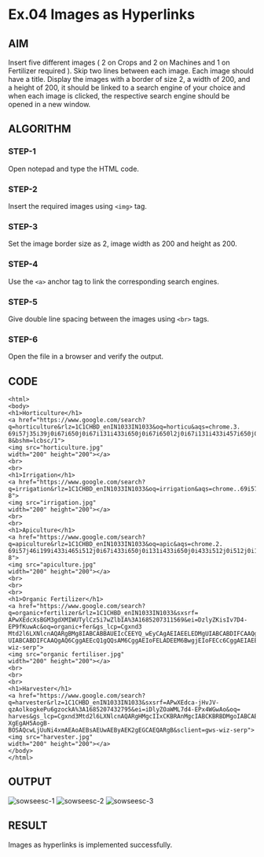 # Ex.04 Images as Hyperlinks
## AIM
  Insert five different images ( 2 on Crops and 2 on Machines and 1 on Fertilizer required ). 
  Skip two lines between each image. Each image should have a title. 
  Display the images with a border of size 2, a width of 200, and a height of 200, 
  it should be linked to a search engine of your choice and when each image is clicked, 
  the respective search engine should be opened in a new window.

## ALGORITHM
### STEP-1
  Open notepad and type the HTML code.

### STEP-2
  Insert the required images using ```<img>``` tag.

### STEP-3
  Set the image border size as 2, image width as 200 and height as 200.

### STEP-4
  Use the ```<a>``` anchor tag to link the corresponding search engines.  

### STEP-5
  Give double line spacing between the images using ```<br>``` tags.
  
### STEP-6
  Open the file in a browser and verify the output.
  
## CODE
```
<html>
<body>
<h1>Horticulture</h1>
<a href="https://www.google.com/search?q=horticulture&rlz=1C1CHBD_enIN1033IN1033&oq=horticu&aqs=chrome.3.
69i57j35i39j0i67i650j0i67i131i433i650j0i67i650l2j0i67i131i433i457i650j0i402i650l2j0i433i512.10154j0j15&sourceid=chrome&ie=UTF-8&bshm=lcbsc/1">
<img src="horticulture.jpg"
width="200" height="200"></a>
<br>
<br>
<h1>Irrigation</h1>
<a href="https://www.google.com/search?q=irrigation&rlz=1C1CHBD_enIN1033IN1033&oq=irrigation&aqs=chrome..69i57.12733j0j7&sourceid=chrome&ie=UTF-8">
<img src="irrigation.jpg" 
width="200" height="200"></a>
<br>
<br>
<h1>Apiculture</h1>
<a href="https://www.google.com/search?q=apiculture&rlz=1C1CHBD_enIN1033IN1033&oq=apic&aqs=chrome.2.
69i57j46i199i433i465i512j0i67i433i650j0i131i433i650j0i433i512j0i512j0i131i433i512j0i67i650j0i512j0i271.5554j1j7&sourceid=chrome&ie=UTF-8">
<img src="apiculture.jpg"
width="200" height="200"></a>
<br>
<br>
<br>
<h1>Organic Fertilizer</h1>
<a href="https://www.google.com/search?q=organic+fertilizer&rlz=1C1CHBD_enIN1033IN1033&sxsrf=
APwXEdcXsBGM3gdXMIWUTylCz5i7wZlbIA%3A1685207311569&ei=DzlyZKisIv7D4-EP9fKuwAc&oq=organic+fer&gs_lcp=Cgxnd3
Mtd2l6LXNlcnAQARgBMg8IABCABBAUEIcCEEYQ_wEyCAgAEIAEELEDMgUIABCABDIFCAAQgAQyBQgAEIAEMgUIABCABDIFCAAQgAQyBQgAEIAEMg
UIABCABDIFCAAQgAQ6CggAEEcQ1gQQsAM6CggAEIoFELADEEM6BwgjEIoFECc6CggAEIAEEBQQhwI6BwgjEOoCECc6DwgAEIoFEOoCELQCEEMYAToHCAAQigUQQzoOCC4QgAQQsQMQxwEQ0QM6CwgAEIAEELEDEIMBOhEILhCABBCxAxCDARDHARDRAzoRCC4QgAQQsQMQxwEQ0QMQ1AI6BQguEIAEOgoIABCKBRCxAxBDOggIABCKBRCxAzoLCAAQigUQsQMQgwFKBAhBGABQngVYg11gh25oAnABeASAAeEDiAHZGpIBCTAuNi45LjAuMZgBAKABAbABFMABAcgBCtoBBggBEAEYAQ&sclient=gws-wiz-serp">
<img src="organic fertiliser.jpg"
width="200" height="200"></a>
<br>
<br>
<br>
<h1>Harvester</h1>
<a href="https://www.google.com/search?q=harvester&rlz=1C1CHBD_enIN1033IN1033&sxsrf=APwXEdca-jHvJV-qzAolkogkePu6gzockA%3A1685207432795&ei=iDlyZOaWML7d4-EPx4WGwAo&oq=
harves&gs_lcp=Cgxnd3Mtd2l6LXNlcnAQARgHMgcIIxCKBRAnMgcIABCKBRBDMgoIABCABBAUEIcCMgcILhCKBRBDMgoIABCKBRCxAxBDMgoIABCKBRCxAxBDMgoIABCABBAUEIcCMggIABCABBCxAzIICAAQgAQQsQMyCAgAEIAEELEDOgoIABBHENYEELADOgoIABCKBRCwAxBDOgUIABCABDoHCCMQ6gIQJzoPCAAQigUQ6gIQtAIQQxgBOgQIIxAnOg0ILhCKBRDHARDRAxBDOgsIABCABBCxAxCDAToRCC4QgwEQxwEQsQMQ0QMQgAQ6CwguEIAEELEDEIMBOg4ILhCABBCxAxCDARDUAjoLCC4QgwEQsQMQgAQ6DQgAEIoFELEDEIMBEEM6CAguEIAEELEDSgQIQRgAUIYGWMZGYMZhaAJwA
XgEgAH5AogB-BOSAQcwLjUuNi4xmAEAoAEBsAEUwAEByAEK2gEGCAEQARgB&sclient=gws-wiz-serp">
<img src="harvester.jpg"
width="200" height="200"></a>
</body>
</html>
```
## OUTPUT
![sowseesc-1](https://github.com/Soundaryaveeran906/Ex04_Web-Design/assets/127818071/96245e23-d7f7-4747-b4f5-b3ba10abc6ce)
![sowseesc-2](https://github.com/Soundaryaveeran906/Ex04_Web-Design/assets/127818071/990982d7-8c1d-4483-b1d2-0368ddee6ddb)
![sowseesc-3](https://github.com/Soundaryaveeran906/Ex04_Web-Design/assets/127818071/f9e8a4ad-2bf4-4230-bacd-0e8a5492e8f8)

## RESULT
 Images as hyperlinks is implemented successfully.
